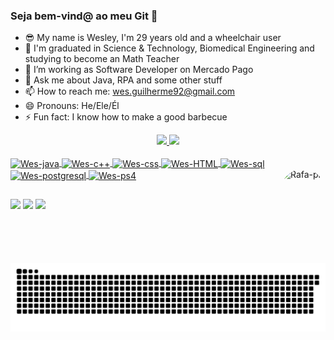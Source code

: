 ### Seja bem-vind@ ao meu Git 👋

- 😎 My name is Wesley, I'm 29 years old and a wheelchair user
- 🔭 I'm graduated in Science & Technology, Biomedical Engineering and studying to become an Math Teacher
- 🌱 I’m working as Software Developer on Mercado Pago
- 💬 Ask me about Java, RPA and some other stuff
- 📫 How to reach me: wes.guilherme92@gmail.com
- 😄 Pronouns: He/Ele/Él
- ⚡ Fun fact: I know how to make a good barbecue

<div align="center">
  <a href="https://github.com/wesguilherme">
  <img height="140em" src="https://github-readme-stats.vercel.app/api?username=wesguilherme&show_icons=true&theme=radical&include_all_commits=true&count_private=true"/>
  <img height="140em" src="https://github-readme-stats.vercel.app/api/top-langs/?username=wesguilherme&layout=compact&langs_count=7&theme=radical"/>
</div>
<div style="display: inline_block"><br>
  <img align="center" alt="Wes-java" height="30" width="80" src="https://img.shields.io/badge/Java-ED8B00?style=for-the-badge&logo=java&logoColor=white">
  <img align="center" alt="Wes-c++" height="30" width="80" src="https://img.shields.io/badge/C%2B%2B-00599C?style=for-the-badge&logo=c%2B%2B&logoColor=white">
  <img align="center" alt="Wes-css" height="30" width="80" src="https://img.shields.io/badge/CSS-239120?&style=for-the-badge&logo=css3&logoColor=white">
  <img align="center" alt="Wes-HTML" height="30" width="80" src="https://img.shields.io/badge/HTML-239120?style=for-the-badge&logo=html5&logoColor=white">
  <img align="center" alt="Wes-sql" height="30" width="80" src="https://img.shields.io/badge/MySQL-00000F?style=for-the-badge&logo=mysql&logoColor=white">
  <img align="center" alt="Wes-postgresql" height="30" width="80" src="https://img.shields.io/badge/PostgreSQL-316192?style=for-the-badge&logo=postgresql&logoColor=white">
  <img align="center" alt="Wes-ps4" height="30" width="80" src="https://img.shields.io/badge/PlayStation-003791?style=for-the-badge&logo=playstation&logoColor=white">
  <img align="right" alt="Rafa-pic" height="150" style="border-radius:50px;" src="https://64.media.tumblr.com/tumblr_lxln3msHri1qepf8yo1_500.gifv">
</div>
  
  ##
 
<div>
  <a href="https://instagram.com/wes.guilherme" target="_blank"><img src="https://img.shields.io/badge/-Instagram-%23E4405F?style=for-the-badge&logo=instagram&logoColor=white" target="_blank"></a>
  <a href = "mailto:wes.guilherme92@gmail.com"><img src="https://img.shields.io/badge/-Gmail-%23333?style=for-the-badge&logo=gmail&logoColor=white" target="_blank"></a>
  <a href="https://www.linkedin.com/in/wesley-guilherme/" target="_blank"><img src="https://img.shields.io/badge/-LinkedIn-%230077B5?style=for-the-badge&logo=linkedin&logoColor=white" target="_blank"></a> 
 
  ![Snake animation](https://github.com/wesguilherme/wesguilherme/blob/output/github-contribution-grid-snake.svg)
 
</div>
